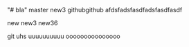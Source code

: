 "# bla" 
master
new3
githubgithub
afdsfadsfasdfadsfasdfasdf

new new3
new36

git uhs
uuuuuuuuuu
ooooooooooooooo
